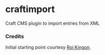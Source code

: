 craftimport
============

Craft CMS plugin to import entries from XML

### Credits

Initial starting point courtesy [Roi Kingon](https://plus.google.com/112173526450245116573/posts).